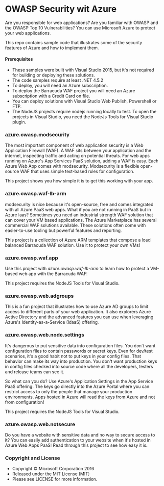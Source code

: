 ﻿# OWASP Security wit Azure

Are you responsible for web applications? 
Are you familiar with OWASP and the OWASP Top 10 Vulnerabilities?
You can use Microsoft Azure to protect your web applications.

This repo contains sample code that illustrates some of the security
features of Azure and how to implement them. 

#### Prerequisites

* These samples were built with Visual Studio 2015, but it's not required for building or deploying these solutions.
* The code samples require at least .NET 4.5.2
* To deploy, you will need an Azure subscription.
* To deploy the Barracuda WAF project you will need an Azure subscription with a Credit Card on file.
* You can deploy solutions with Visual Studio Web Publish, Powershell or FTP.
* The NodeJS projects require nodejs running locally to test. To open the projects in Visual Studio, you need the NodeJs Tools for Visual Studio plugin.


### azure.owasp.modsecurity

The most important component of web application security is a Web Application Firewall (WAF).
A WAF sits between your application and the internet, inspecting traffic and acting on
potential threats. For web apps running on Azure's App Services PaaS solution, adding a WAF is easy.
Each Azure Web App comes with modsecurity. Modsecurity is a flexible open-source WAF that uses simple text-based rules for configuration.

This project shows you
how simple it is to get this working with your app.

### azure.owasp.waf-lb-arm

modsecurity is nice because it's open-source, free and comes integrated with all Azure PaaS web apps. What if you are not running in PaaS but in Azure Iaas?
Sometimes you need an industrial strength WAF solution that can cover your VM based applications. The Azure Marketplace
has several commercial WAF solutions available. These solutions often come with easier-to-use tooling but powerful features and reporting.

This project is a collection of Azure ARM templates that compose a load balanced Barracuda WAF solution. Use it to protect your own VMs!

### azure.owasp.waf.app

Use this project with *azure.owasp.waf-lb-arm* to learn how to protect a VM-based web app with the Barracuda WAF!

This project requires the NodeJS Tools for Visual Studio.

### azure.owasp.web.adgroups

This is a fun project that illustrates how to use Azure AD groups to limit access to different parts of your web application.
It also explorers Azure Active Directory and the advanced features you can use when leveraging Azure's Identity-as-a-Service (IdaaS) offering.

### azure.owasp.web.node.settings

It's dangerous to put sensitive data into configuration files. You don't want configuration files to contain passwords or secret keys.
Even for dev/test scenarios, it's a good habit not to put keys in your config files. That behavior can make its way into production. 
You don't want production keys in config files checked into source code where all the developers, testers and release teams can see it.

So what can you do? 
Use Azure's Application Settings in the App Service PaaS offering. 
The keys go directly into the Azure Portal where you can restrict access to only the people that manage your production environments. Apps hosted in Azure will read the keys from Azure and not from configuration!

This project requires the NodeJS Tools for Visual Studio.

### azure.owasp.web.notsecure

Do you have a website with sensitive data and no way to secure access to it? You can easily add authentication to your website when it's hosted in Azure Web Apps PaaS! Read through this project to see how easy it is.

### Copyright and License
- Copyright &copy; Microsoft Corporation 2016
- Released under the MIT License (MIT)
- Please see LICENSE for more information.